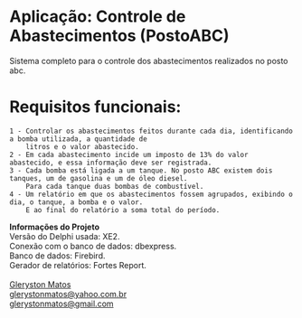 # Aplicação: Controle de Abastecimentos (PostoABC)
Sistema completo para o controle dos abastecimentos realizados no posto abc.

# Requisitos funcionais:
	1 - Controlar os abastecimentos feitos durante cada dia, identificando a bomba utilizada, a quantidade de
	    litros e o valor abastecido.
	2 - Em cada abastecimento incide um imposto de 13% do valor abastecido, e essa informação deve ser registrada.
	3 - Cada bomba está ligada a um tanque. No posto ABC existem dois tanques, um de gasolina e um de óleo diesel.
	    Para cada tanque duas bombas de combustível.
	4 - Um relatório em que os abastecimentos fossem agrupados, exibindo o dia, o tanque, a bomba e o valor. 
	    E ao final do relatório a soma total do período.

<b>Informações do Projeto</b>
<br/>
Versão do Delphi usada: XE2.<br/>
Conexão com o banco de dados: dbexpress.<br/>
Banco de dados: Firebird.<br/>
Gerador de relatórios: Fortes Report.<br/>
<br/>
<a href="https://www.linkedin.com/in/glerystonmatos/" target="_blank">Gleryston Matos</a><br/>
glerystonmatos@yahoo.com.br<br/>
glerystonmatos@gmail.com<br/>